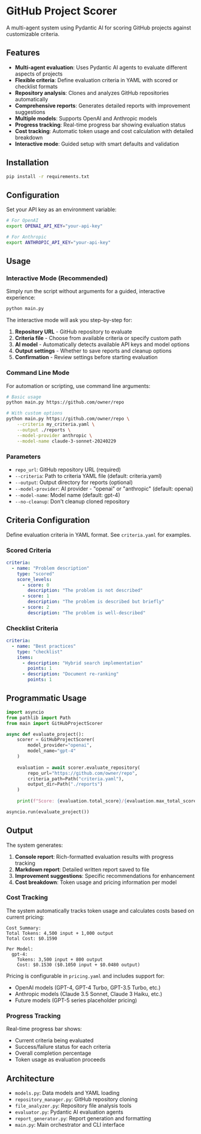 # GitHub Project Scorer

A multi-agent system using Pydantic AI for scoring GitHub projects against customizable criteria.

## Features

- **Multi-agent evaluation**: Uses Pydantic AI agents to evaluate different aspects of projects
- **Flexible criteria**: Define evaluation criteria in YAML with scored or checklist formats
- **Repository analysis**: Clones and analyzes GitHub repositories automatically
- **Comprehensive reports**: Generates detailed reports with improvement suggestions
- **Multiple models**: Supports OpenAI and Anthropic models
- **Progress tracking**: Real-time progress bar showing evaluation status
- **Cost tracking**: Automatic token usage and cost calculation with detailed breakdown
- **Interactive mode**: Guided setup with smart defaults and validation

## Installation

```bash
pip install -r requirements.txt
```

## Configuration

Set your API key as an environment variable:
```bash
# For OpenAI
export OPENAI_API_KEY="your-api-key"

# For Anthropic
export ANTHROPIC_API_KEY="your-api-key"
```

## Usage

### Interactive Mode (Recommended)

Simply run the script without arguments for a guided, interactive experience:

```bash
python main.py
```

The interactive mode will ask you step-by-step for:
1. **Repository URL** - GitHub repository to evaluate
2. **Criteria file** - Choose from available criteria or specify custom path
3. **AI model** - Automatically detects available API keys and model options
4. **Output settings** - Whether to save reports and cleanup options
5. **Confirmation** - Review settings before starting evaluation

### Command Line Mode

For automation or scripting, use command line arguments:

```bash
# Basic usage
python main.py https://github.com/owner/repo

# With custom options
python main.py https://github.com/owner/repo \
    --criteria my_criteria.yaml \
    --output ./reports \
    --model-provider anthropic \
    --model-name claude-3-sonnet-20240229
```

### Parameters

- `repo_url`: GitHub repository URL (required)
- `--criteria`: Path to criteria YAML file (default: criteria.yaml)
- `--output`: Output directory for reports (optional)
- `--model-provider`: AI provider - "openai" or "anthropic" (default: openai)
- `--model-name`: Model name (default: gpt-4)
- `--no-cleanup`: Don't cleanup cloned repository

## Criteria Configuration

Define evaluation criteria in YAML format. See `criteria.yaml` for examples.

### Scored Criteria
```yaml
criteria:
  - name: "Problem description"
    type: "scored"
    score_levels:
      - score: 0
        description: "The problem is not described"
      - score: 1
        description: "The problem is described but briefly"
      - score: 2
        description: "The problem is well-described"
```

### Checklist Criteria
```yaml
criteria:
  - name: "Best practices"
    type: "checklist"
    items:
      - description: "Hybrid search implementation"
        points: 1
      - description: "Document re-ranking"
        points: 1
```

## Programmatic Usage

```python
import asyncio
from pathlib import Path
from main import GitHubProjectScorer

async def evaluate_project():
    scorer = GitHubProjectScorer(
        model_provider="openai",
        model_name="gpt-4"
    )
    
    evaluation = await scorer.evaluate_repository(
        repo_url="https://github.com/owner/repo",
        criteria_path=Path("criteria.yaml"),
        output_dir=Path("./reports")
    )
    
    print(f"Score: {evaluation.total_score}/{evaluation.max_total_score}")

asyncio.run(evaluate_project())
```

## Output

The system generates:
1. **Console report**: Rich-formatted evaluation results with progress tracking
2. **Markdown report**: Detailed written report saved to file
3. **Improvement suggestions**: Specific recommendations for enhancement
4. **Cost breakdown**: Token usage and pricing information per model

### Cost Tracking

The system automatically tracks token usage and calculates costs based on current pricing:

```
Cost Summary:
Total Tokens: 4,500 input + 1,000 output
Total Cost: $0.1590

Per Model:
  gpt-4:
    Tokens: 3,500 input + 800 output
    Cost: $0.1530 ($0.1050 input + $0.0480 output)
```

Pricing is configurable in `pricing.yaml` and includes support for:
- OpenAI models (GPT-4, GPT-4 Turbo, GPT-3.5 Turbo, etc.)
- Anthropic models (Claude 3.5 Sonnet, Claude 3 Haiku, etc.)
- Future models (GPT-5 series placeholder pricing)

### Progress Tracking

Real-time progress bar shows:
- Current criteria being evaluated
- Success/failure status for each criteria
- Overall completion percentage
- Token usage as evaluation proceeds

## Architecture

- `models.py`: Data models and YAML loading
- `repository_manager.py`: GitHub repository cloning
- `file_analyzer.py`: Repository file analysis tools
- `evaluator.py`: Pydantic AI evaluation agents
- `report_generator.py`: Report generation and formatting
- `main.py`: Main orchestrator and CLI interface
